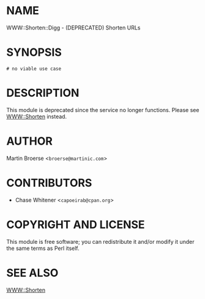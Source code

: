# NAME

WWW::Shorten::Digg - (DEPRECATED) Shorten URLs

# SYNOPSIS

    # no viable use case

# DESCRIPTION

This module is deprecated since the service no longer functions.  Please
see [WWW::Shorten](https://metacpan.org/pod/WWW::Shorten) instead.

# AUTHOR

Martin Broerse <`broerse@martinic.com`>

# CONTRIBUTORS

- Chase Whitener <`capoeirab@cpan.org`>

# COPYRIGHT AND LICENSE

This module is free software; you can redistribute it and/or modify it under the same terms as Perl itself.

# SEE ALSO

[WWW::Shorten](https://metacpan.org/pod/WWW::Shorten)
